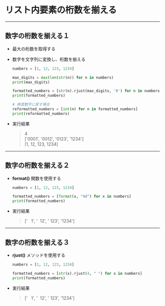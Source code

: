 # リスト内要素の桁数を揃える

---

## 数字の桁数を揃える１

* 最大の桁数を取得する
* 数字を文字列に変換し、桁数を揃える

  ```python
  numbers = [1, 12, 123, 1234]

  max_digits = max(len(str(n)) for n in numbers)
  print(max_digits)

  formatted_numbers = [str(n).rjust(max_digits, '0') for n in numbers]
  print(formatted_numbers)

  # 再度数字に戻す場合
  reformatted_numbers = [int(n) for n in formatted_numbers]
  print(reformatted_numbers)
  ```

* 実行結果

  > 4  
    ['0001', '0012', '0123', '1234']  
    [1, 12, 123, 1234]

---

## 数字の桁数を揃える２

* **format()** 関数を使用する

  ```python
  numbers = [1, 12, 123, 1234]

  formatted_numbers = [format(x, "4d") for x in numbers]
  print(formatted_numbers)
  ```

* 実行結果

  > ['&nbsp;&nbsp;&nbsp;1', '&nbsp;&nbsp;12', '&nbsp;123', '1234']

---

## 数字の桁数を揃える３

* **rjust()** メソッドを使用する

  ```python
  numbers = [1, 12, 123, 1234]

  formatted_numbers = [str(x).rjust(4, " ") for x in numbers]
  print(formatted_numbers)
  ```

* 実行結果

  > ['&nbsp;&nbsp;&nbsp;1', '&nbsp;&nbsp;12', '&nbsp;123', '1234']
